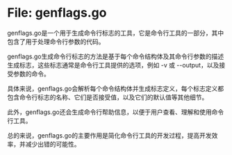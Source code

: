 # File: genflags.go

genflags.go是一个用于生成命令行标志的工具，它是命令行工具的一部分，其中包含了用于处理命令行参数的代码。

genflags.go生成命令行标志的方法是基于每个命令结构体及其命令行参数的描述生成标志，这些标志通常是命令行工具提供的选项，例如 -v 或 --output，以及接受参数的命令。

具体来说，genflags.go会解析每个命令结构体并生成标志定义，每个标志定义都包含命令行标志的名称、它们是否接受值，以及它们的默认值等其他细节。

此外，genflags.go还会生成命令行帮助信息，以便于用户查看、理解和使用命令行工具。

总的来说，genflags.go的主要作用是简化命令行工具的开发过程，提高开发效率，并减少出错的可能性。

